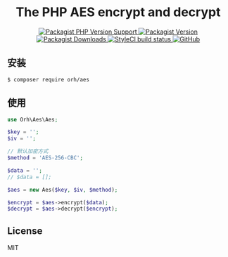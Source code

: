 <h1 align="center">
  The PHP AES encrypt and decrypt
</h1>

<p align="center">
  <a href="https://packagist.org/packages/orh/aes">
    <img alt="Packagist PHP Version Support" src="https://img.shields.io/packagist/php-v/orh/aes">
  </a>
  <a href="https://packagist.org/packages/orh/aes">
    <img alt="Packagist Version" src="https://img.shields.io/packagist/v/orh/aes?color=df8057">
  </a>
  <a href="https://packagist.org/packages/orh/aes">
    <img alt="Packagist Downloads" src="https://img.shields.io/packagist/dt/orh/aes">
  </a>
  <a href="https://github.com/ouronghuang/aes">
    <img alt="StyleCI build status" src="https://github.styleci.io/repos/321933081/shield?style=flat">
  </a>
  <a href="https://github.com/ouronghuang/aes">
    <img alt="GitHub" src="https://img.shields.io/github/license/ouronghuang/aes">
  </a>
</p>

## 安装

```
$ composer require orh/aes
```

## 使用

```php
use Orh\Aes\Aes;

$key = '';
$iv = '';

// 默认加密方式
$method = 'AES-256-CBC';

$data = '';
// $data = [];

$aes = new Aes($key, $iv, $method);

$encrypt = $aes->encrypt($data);
$decrypt = $aes->decrypt($encrypt);
```

## License

MIT
